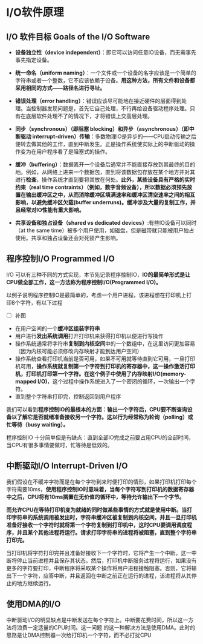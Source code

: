 # I/O软件原理

## I/O 软件目标 Goals of the I/O Software

- **设备独立性（device independent）**：即它可以访问任意IO设备，而无需事先事先指定设备。

- **统一命名（uniform naming）**：一个文件或一个设备的名字应该是一个简单的字符串或者一个整数，它不应该依赖于设备。**用这种方法，所有文件和设备都采用相同的方式——路径名进行寻址。**

- **错误处理（error handling）**：错误应该尽可能地在接近硬件的层面得到处理。当控制器发现问题是，首先它自己处理，不行再给设备驱动程序处理。只有在底层软件处理不了的情况下，才将错误上交高层处理。

- **同步（synchronous）（即阻塞 blocking）和异步（asynchronous）（即中断驱动 interrupt-driven）传输**：多数物理IO是异步的——CPU启动传输之后便转去做其他的工作，直到中断发生。正是操作系统使实际上的中断驱动的操作变为在用户程序看了是阻塞式的操作。

- **缓冲（buffering）**：数据离开一个设备后通常并不能直接存放到其最终的目的地。例如，从网络上进来一个数据包，直到将该数据包存放在某个地方并对其进行**检查**，操作系统才直到要将其放在何处。**此外，某些设备具有严格的实时约束（real time contraints）（例如，数字音频设备），所以数据必须预先放置在输出缓冲区之中，从而消除缓冲区填满速率和缓冲区清空速率之间的相互影响，以避免缓冲区欠载(buffer underruns)。缓冲涉及大量的复制工作，并且经常对IO性能有重大影响。**
- **共享设备和独占设备（shared vs dedicated devices）**:有些IO设备可以同时（at the same time）被多个用户使用，如磁盘，但是磁带就只能被用户独占使用。共享和独占设备还会对死锁产生影响。

## 程序控制I/O Programmed I/O

I/O 可以有三种不同的方式实现，本节先记录程序控制IO，**IO的最简单形式是让CPU做全部工作，这一方法称为程序控制I/O(Programmed I/O)。**

以例子说明程序控制IO是最简单的，考虑一个用户进程，该进程想在打印机上打印8个字符，有以下过程

- [ ] 补图

- 在用户空间的一个**缓冲区组装字符串**
- 用户进行**发出系统调用**打开打印机来获得打印机以便进行写操作
- 操作系统通常将字符串**复制到内核空间**中的一个数组中，在这里访问更加容易（因为内核可能必须修改内存映射才能到达用户空间）
- 操作系统查看打印机当前是否可用，如果不可用就等待直到它可用，一旦打印机可用，**操作系统就复制第一个字符到打印机的寄存器中，这一操作激活打印机，打印机打印第一个字符。**在这个例子中使用了**内存映射I/O(memory-mapped I/O)**，这个过程中操作系统进入了一个密闭的循环，一次输出一个字符。
- 直到整个字符串打印完，控制返回到用户程序

我们可以看到**程序控制IO的最根本的方面：输出一个字符后，CPU要不断查询设备以了解它是否就绪准备接收另一个字符。这以行为经常称为轮询（polling）或忙等待（busy waiting）。**

程序控制IO 十分简单但是有缺点：直到全部IO完成之前要占用CPU的全部时间，当CPU有很多事情要做时，忙等待是低效的。

## 中断驱动I/O Interrupt-Driven I/O

我们假设在不缓冲字符而是在每个字符到来时便打印的情形，如果打印机打印每个字符需要10ms，**使用程序控制IO时意味着，当每个字符写到打印机的数据寄存器中之后，CPU将有10ms搁置在无价值的循环中，等待允许输出下一个字节。**

**而允许CPU在等待打印机变为就绪的同时做某些事情的方式就是使用中断。当打印字符串的系统调用被发出时，字符串缓冲区被复制到内核空间，并且一旦打印机准备好接收一个字符时就将第一个字符复制到打印机中，这时CPU要调用调度程序，并且某个其他进程将运行。请求打印字符串的进程将被阻塞，直到整个字符串打印完。**

当打印机将字符打印完并且准备好接收下一个字符时，它将产生一个中断。这一中断将停止当前进程并且保存其状态。然后，打印机中断服务过程将运行，如果没有更多的字符要打印，中断程序将采取某个操作将用户进程接触阻塞。否则，它将输出下一个字符，应答中断，并且返回在中断之前正在运行的进程，该进程将从其停止的地方继续运行。

## 使用DMA的I/O

中断驱动I/O的明显缺点是中断发送在每个字符上。中断要花费时间，所以这一方法将浪费一定适量的CPU时间。这一问题 的这一种解决方法是使用DMA。此时的思路是让DMA控制器一次给打印机一个字符，而不必打扰CPU
